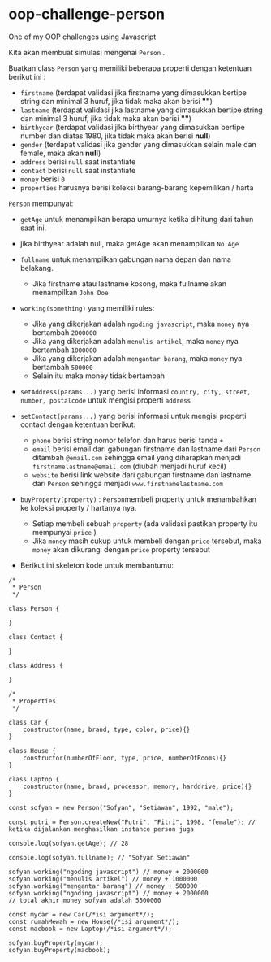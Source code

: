 # oop-challenge-person
One of my OOP challenges using Javascript

Kita akan membuat simulasi mengenai `Person` . 

Buatkan class `Person` yang memiliki beberapa properti dengan ketentuan berikut ini :

- `firstname` (terdapat validasi jika firstname yang dimasukkan bertipe string dan minimal 3 huruf, jika tidak maka akan berisi **""**)
- `lastname` (terdapat validasi jika lastname yang dimasukkan bertipe string dan minimal 3 huruf, jika tidak maka akan berisi **""**)
- `birthyear` (terdapat validasi jika birthyear yang dimasukkan bertipe number dan diatas 1980, jika tidak maka akan berisi **null**)
- `gender` (terdapat validasi jika gender yang dimasukkan selain male dan female, maka akan **null**)
- `address` berisi `null` saat instantiate
- `contact` berisi `null` saat instantiate
- `money` berisi `0`
- `properties` harusnya berisi koleksi barang-barang kepemilikan / harta

 `Person` mempunyai:

-  `getAge` untuk menampilkan berapa umurnya ketika dihitung dari tahun saat ini. 
  - jika birthyear adalah null, maka getAge akan menampilkan `No Age`
- `fullname` untuk menampilkan gabungan nama depan dan nama belakang.
  - Jika firstname atau lastname kosong, maka fullname akan menampilkan `John Doe`
- `working(something)` yang memiliki rules:
  - Jika yang dikerjakan adalah `ngoding javascript`, maka `money` nya bertambah `2000000`
  - Jika yang dikerjakan adalah `menulis artikel`, maka `money` nya bertambah `1000000`
  - Jika yang dikerjakan adalah `mengantar barang`, maka `money` nya bertambah `500000`
  - Selain itu maka money tidak bertambah
- `setAddress(params...)` yang berisi informasi `country, city, street, number, postalcode` untuk mengisi properti `address`

- `setContact(params...)` yang berisi informasi untuk mengisi properti contact dengan ketentuan berikut:
  - `phone` berisi string nomor telefon dan harus berisi tanda `+`
  - `email` berisi email dari gabungan firstname dan lastname dari `Person` ditambah `@email.com` sehingga email yang diharapkan menjadi `firstnamelastname@email.com` (diubah menjadi huruf kecil)
  - `website` berisi link website dari gabungan firstname dan lastname dari `Person` sehingga menjadi `www.firstnamelastname.com`
- `buyProperty(property)` : `Person`membeli property untuk menambahkan ke koleksi property / hartanya nya.
  - Setiap membeli sebuah `property` (ada validasi pastikan property itu mempunyai `price` ) 
  - Jika `money` masih cukup untuk membeli dengan `price` tersebut, maka `money` akan dikurangi dengan `price` property tersebut
    
- Berikut ini skeleton kode untuk membantumu:

```
/*
 * Person
 */

class Person {

}

class Contact {

}

class Address {

}

/*
 * Properties
 */

class Car {
	constructor(name, brand, type, color, price){}
}

class House {
	constructor(numberOfFloor, type, price, numberOfRooms){}
}

class Laptop {
	constructor(name, brand, processor, memory, harddrive, price){}
}

const sofyan = new Person("Sofyan", "Setiawan", 1992, "male");

const putri = Person.createNew("Putri", "Fitri", 1998, "female"); // ketika dijalankan menghasilkan instance person juga

console.log(sofyan.getAge); // 28

console.log(sofyan.fullname); // "Sofyan Setiawan"

sofyan.working("ngoding javascript") // money + 2000000
sofyan.working("menulis artikel") // money + 1000000
sofyan.working("mengantar barang") // money + 500000
sofyan.working("ngoding javascript") // money + 2000000
// total akhir money sofyan adalah 5500000

const mycar = new Car(/*isi argument*/);
const rumahMewah = new House(/*isi argument*/);
const macbook = new Laptop(/*isi argument*/);

sofyan.buyProperty(mycar);
sofyan.buyProperty(macbook);
```

